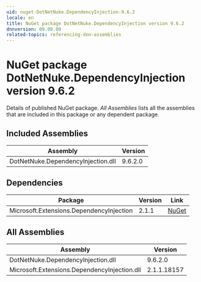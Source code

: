 ```yaml
---
uid: nuget-DotNetNuke.DependencyInjection-9.6.2
locale: en
title: NuGet package DotNetNuke.DependencyInjection version 9.6.2
dnnversion: 09.08.00
related-topics: referencing-dnn-assemblies
---
```


# NuGet package DotNetNuke.DependencyInjection version 9.6.2
Details of published NuGet package.
*All Assemblies* lists all the assemblies that are included in this package or any dependent package.

## Included Assemblies

|Assembly|Version|
|---|---|
|DotNetNuke.DependencyInjection.dll|9.6.2.0|

## Dependencies

|Package|Version|Link|
|---|---|---|
|Microsoft.Extensions.DependencyInjection|2.1.1|[NuGet](https://www.nuget.org/packages/Microsoft.Extensions.DependencyInjection/2.1.1)|

## All Assemblies

|Assembly|Version|
|---|---|
|DotNetNuke.DependencyInjection.dll|9.6.2.0|
|Microsoft.Extensions.DependencyInjection.dll|2.1.1.18157|

